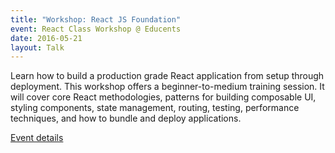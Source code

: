 ```yaml
---
title: "Workshop: React JS Foundation"
event: React Class Workshop @ Educents
date: 2016-05-21
layout: Talk
---
```


Learn how to build a production grade React application from setup through deployment.
This workshop offers a beginner-to-medium training session. It will cover core React methodologies, patterns for building composable UI, styling components, state management, routing, testing, performance techniques, and how to bundle and deploy applications.

[Event details](https://www.eventbrite.com/e/react-js-foundation-hands-on-workshop-tickets-24897952446)

